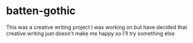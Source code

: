 # batten-gothic
This was a creative writing project I was working on but have decided that creative writing just doesn't make me happy so I'll try something else